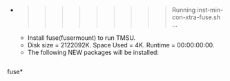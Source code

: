 * >>>>>>>>> Running inst-min-con-xtra-fuse.sh ...
  * Install fuse(fusermount) to run TMSU.
  * Disk size = 2122092K. Space Used = 4K. Runtime = 00:00:00:00.
  * The following NEW packages will be installed:
  ```bash
fuse*
  ```
